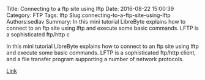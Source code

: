 Title: Connecting to a ftp site using lftp
Date: 2016-08-22 15:00:39
Category: FTP
Tags: lftp
Slug:connecting-to-a-ftp-site-using-lftp
Authors:sedlav
Summary: In this mini tutorial LibreByte explains how to connect to an ftp site using lftp and execute some basic commands. LFTP is a sophisticated ftp/http c

In this mini tutorial LibreByte explains how to connect to an ftp site using lftp and execute some basic commands. 
LFTP is a sophisticated ftp/http client, and a file transfer program supporting a number of network protocols.

[Link](http://www.librebyte.net/en/gnulinux/lftp-a-sophisticated-ftp-client-exploring-the-site/)
